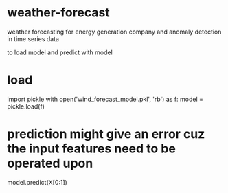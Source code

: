 # weather-forecast
weather forecasting for energy generation company and anomaly detection in time series data


to load model and predict with model
# load
import pickle
with open('wind_forecast_model.pkl', 'rb') as f:
    model = pickle.load(f)

# prediction might give an error cuz the input features need to be operated upon
model.predict(X[0:1])